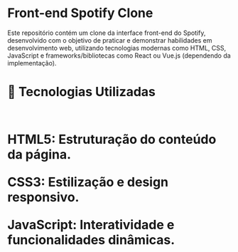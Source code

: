 <h1>Front-end Spotify Clone</h1>
<p>
  Este repositório contém um clone da interface front-end do Spotify, desenvolvido com o objetivo de praticar e demonstrar habilidades em desenvolvimento web, utilizando tecnologias modernas como HTML, CSS, JavaScript e frameworks/bibliotecas como React ou Vue.js (dependendo da implementação).

<h1>🚀 Tecnologias Utilizadas<h1> <br>
HTML5: Estruturação do conteúdo da página.

CSS3: Estilização e design responsivo.

JavaScript: Interatividade e funcionalidades dinâmicas.
</p>
